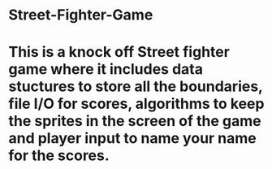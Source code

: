 # Street-Fighter-Game
# This is a knock off Street fighter game where it includes data stuctures to store all the boundaries, file I/O for scores, algorithms to keep the sprites in the screen of the game and player input to name your name for the scores.  
